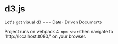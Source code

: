 # d3.js
Let's get visual
d3 === Data- Driven Documents

Project runs on webpack 4.
`npm start`then navigate to 'http://localhost:8080/' on your browser.